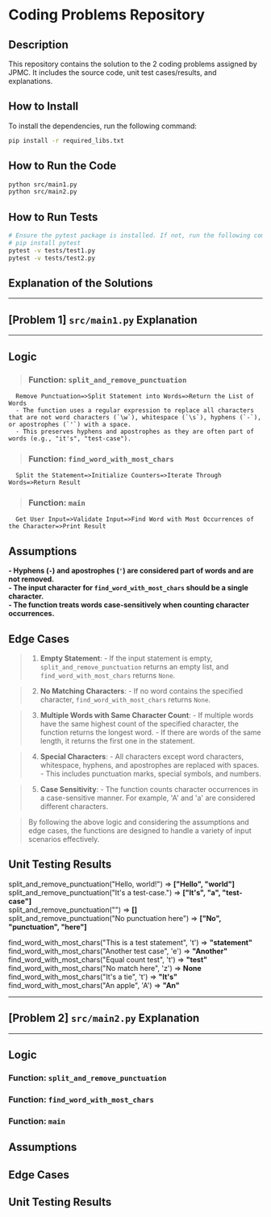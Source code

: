 # Coding Problems Repository

## Description
This repository contains the solution to the 2 coding problems assigned by JPMC. It includes the source code, unit test cases/results, and explanations.


## How to Install

To install the dependencies, run the following command:

```bash
pip install -r required_libs.txt
```

## How to Run the Code
```bash
python src/main1.py
python src/main2.py
```

## How to Run Tests
```bash
# Ensure the pytest package is installed. If not, run the following command:
# pip install pytest
pytest -v tests/test1.py
pytest -v tests/test2.py
```



## Explanation of the Solutions

---
## [Problem 1] `src/main1.py` Explanation
---



## Logic

> ### Function: `split_and_remove_punctuation`
      Remove Punctuation=>Split Statement into Words=>Return the List of Words
      - The function uses a regular expression to replace all characters that are not word characters (`\w`), whitespace (`\s`), hyphens (`-`), or apostrophes (`'`) with a space.
      - This preserves hyphens and apostrophes as they are often part of words (e.g., "it's", "test-case").
   
> ### Function: `find_word_with_most_chars`
      Split the Statement=>Initialize Counters=>Iterate Through Words=>Return Result
   
> ### Function: `main`
      Get User Input=>Validate Input=>Find Word with Most Occurrences of the Character=>Print Result

## Assumptions

   **- Hyphens (`-`) and apostrophes (`'`) are considered part of words and are not removed.**<br>
   **- The input character for `find_word_with_most_chars` should be a single character.**<br>
   **- The function treats words case-sensitively when counting character occurrences.**

## Edge Cases

> 1. **Empty Statement**:
      - If the input statement is empty, `split_and_remove_punctuation` returns an empty list, and `find_word_with_most_chars` returns `None`.
   
> 2. **No Matching Characters**:
      - If no word contains the specified character, `find_word_with_most_chars` returns `None`.
   
> 3. **Multiple Words with Same Character Count**:
      - If multiple words have the same highest count of the specified character, the function returns the longest word.
      - If there are words of the same length, it returns the first one in the statement.
   
> 4. **Special Characters**:
      - All characters except word characters, whitespace, hyphens, and apostrophes are replaced with spaces.
      - This includes punctuation marks, special symbols, and numbers.
   
> 5. **Case Sensitivity**:
      - The function counts character occurrences in a case-sensitive manner. For example, 'A' and 'a' are considered different characters.
   
> By following the above logic and considering the assumptions and edge cases, the functions are designed to handle a variety of input scenarios effectively.


## Unit Testing Results

   split_and_remove_punctuation("Hello, world!") => **["Hello", "world"]**  
   split_and_remove_punctuation("It's a test-case.") => **["It's", "a", "test-case"]**  
   split_and_remove_punctuation("") => **[]**  
   split_and_remove_punctuation("No punctuation here") => **["No", "punctuation", "here"]**  
   
   find_word_with_most_chars("This is a test statement", 't') => **"statement"**  
   find_word_with_most_chars("Another test case", 'e') => **"Another"**  
   find_word_with_most_chars("Equal count test", 't') => **"test"**  
   find_word_with_most_chars("No match here", 'z') => **None**  
   find_word_with_most_chars("It's a tie", 't') => **"It's"**  
   find_word_with_most_chars("An apple", 'A') => **"An"**


---
## [Problem 2] `src/main2.py` Explanation
---



## Logic

### Function: `split_and_remove_punctuation`


### Function: `find_word_with_most_chars`


### Function: `main`


## Assumptions


## Edge Cases




## Unit Testing Results


